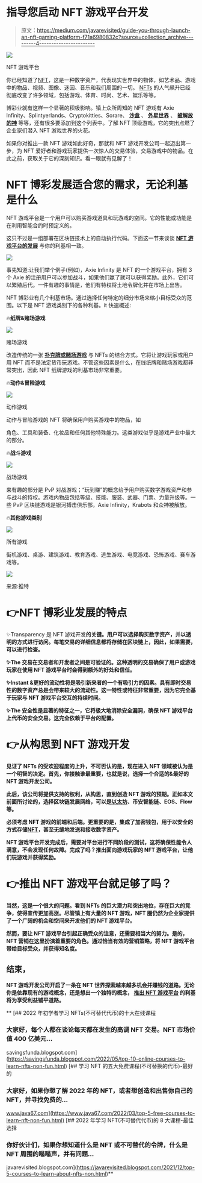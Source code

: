 # 指导您启动 NFT 游戏平台开发

> 原文：<https://medium.com/javarevisited/guide-you-through-launch-an-nft-gaming-platform-f71a6980832c?source=collection_archive---------4----------------------->

![](img/8714ea97db6afc168897f5f2c74bcbcd.png)

NFT 游戏平台

你已经知道了[NFT](/javarevisited/10-best-nfts-courses-and-certifications-for-beginners-to-learn-non-fungible-tokens-in-2022-3f36a4374ba)，这是一种数字资产，代表现实世界中的物体，如艺术品、游戏中的物品、视频、图像、迷因、音乐和我们周围的一切。 [NFTs](https://javarevisited.blogspot.com/2021/12/top-5-courses-to-learn-about-nfts-non.html) 的人气飙升已经彻底改变了许多领域，包括游戏、体育、时尚、艺术、娱乐等等。

博彩业就有这样一个显著的积极影响。镇上众所周知的 NFT 游戏有 Axie Infinity、Splintyerlands、Cryptokitties、Sorare、 [**沙盒**](https://www.sandbox.game/en/) 、 [**外星世界**](https://alienworlds.io/) 、 [**被解放的神**](https://godsunchained.com/) 等等，还有很多要添加到这个列表中。了解 NFT 顶级游戏，它的突出点燃了企业家们潜入 NFT 游戏世界的火花。

如果你对推出一款 NFT 游戏如此好奇，那就和 NFT 游戏开发公司一起迈出第一步，为 NFT 爱好者和游戏玩家提供一次惊人的交易体验，交易游戏中的物品。在此之前，获取关于它的深刻知识。看一眼就有见解了！

# **NFT 博彩发展适合您的需求，无论利基是什么**

NFT 游戏平台是一个用户可以购买游戏道具和玩游戏的空间。它的性能或功能是在利用智能合约时预定义的。

这只不过是一组部署在区块链技术上的自动执行代码。下面这一节来谈谈 [**NFT 游戏平台的发展**](https://www.appdupe.com/nft-gaming-development?utm_source=Medium&utm_medium=blog&utm_id=VIbin) 与你的利基相一致。

[![](img/6b41828294d72a96a40c6e6d671ff319.png)](https://www.java67.com/2022/03/top-5-free-courses-to-learn-nft-non-fun.html)

事先知道:让我们举个例子(例如)，Axie Infinity 是 NFT 的一个游戏平台，拥有 3 个 Axie 的注册用户可以参加战斗，如果他们赢了就可以获得奖励。此外，它们可以繁殖后代。一件有趣的事情是，他们有特权将土地令牌化并在市场上出售。

NFT 博彩业有几个利基市场。通过选择任何特定的细分市场来缩小目标受众的范围。以下是 NFT 游戏类别下的各种利基。it 快速概述:

🔥**纸牌&赌场游戏**

![](img/7c815fa48887cd1aac33accb6b3c5851.png)

赌场游戏

改造传统的一张 [**扑克牌或赌场游戏**](https://en.wikipedia.org/wiki/Card_game) 与 NFTs 的结合方式。它将让游戏玩家或用户用 NFT 而不是法定货币玩游戏。不管这些因素是什么，在线纸牌和赌场游戏都非常突出，因此 NFT 纸牌游戏的利基市场非常重要。

🔥**动作&冒险游戏**

[![](img/16dfa00929641d6f2d2f68eb66c70d36.png)](https://javarevisited.blogspot.com/2019/03/5-free-game-development-courses-unity-corona-libgdx-java.html)

动作游戏

动作与冒险游戏的 NFT 将确保用户购买游戏中的物品，如

角色、工具和装备、化妆品和任何其他特殊能力。这类游戏似乎是游戏产业中最大的部分。

🔥**战斗游戏**

[![](img/5181eed1392bd63170f7685e4c49d502.png)](https://www.java67.com/2021/03/best-unity-game-.html)

战场游戏

来有趣的部分是 PvP 对战游戏；“玩到赚”的概念给予用户购买数字游戏资产和参与战斗的特权。游戏内物品包括等级、技能、服装、武器、门票、力量升级等。一些 PvP 区块链游戏是银河搏击俱乐部，Axie Infinity，Krabots 和众神被解放。

🔥**其他游戏类别**

[![](img/693a8016b7b257273c11eba239803794.png)](https://medium.com/javarevisited/6-best-game-development-books-courses-for-java-and-android-developers-3861bdaa4a79)

所有游戏

街机游戏、桌游、建筑游戏、教育游戏、逃生游戏、电竞游戏、恐怖游戏、赛车游戏等。

![](img/7862f572691f3f0c68c2108d1e9995fb.png)

来源:推特

# 👉**NFT 博彩业发展的特点**

✨Transparency 是 NFT 游戏开发[](https://www.appdupe.com/nft-gaming-development?utm_source=Medium&utm_medium=blog&utm_id=VIbin)**的关键。用户可以选择购买数字资产，并以透明的方式进行访问。每笔交易的详细信息都将存储在区块链上，因此，如果需要，可以进行检查。**

**✨The 交易在交易者和开发者之间是可验证的。这种透明的交易确保了用户或游戏玩家在使用 NFT 游戏平台时会得到额外的好处和信任。**

**✨Instant &更好的流动性将是吸引新来者的一个有吸引力的因素。具有即时交易性的数字资产总是会带来较大的流动性。这一特性或特征非常重要，因为它完全基于玩家与 NFT 游戏平台交互的持续时间。**

**✨The 安全性是显著的特征之一，它将极大地消除安全漏洞，确保 NFT 游戏平台上代币的安全交易。这完全依赖于平台的配置。**

# **👉**从构思到 NFT 游戏开发****

**见证了 NFTs 的受欢迎程度的上升，不可否认的是，现在进入 NFT 领域被认为是一个明智的决定。首先，你接触谁最重要，也就是说，选择一个合适的&最好的 NFT 游戏开发公司。**

**此后，该公司将提供支持的权利，从构思，直到创造 NFT 游戏的预期。正如本文前面所讨论的，选择区块链发展网络，可以是[以太坊](https://javarevisited.blogspot.com/2021/11/top-5-courses-to-learn-ethereum-for.html)、币安智能链、EOS、Flow 等。**

**必须考虑 NFT 游戏的前端和后端。更重要的是，集成了加密钱包，用于以安全的方式存储[NFT](https://www.courserevisited.com/2022/02/10-best-courses-to-learn-nft-in-2022.html)，甚至无缝地发送和接收数字资产。**

**NFT 游戏平台开发完成后，需要对平台进行不同阶段的测试，这将确保性能令人满意，不会发现任何故障。完成了吗？推出面向游戏玩家的 NFT 游戏平台，让他们玩游戏并获得奖励。**

# **👉推出 NFT 游戏平台就足够了吗？**

**当然，这是一个很大的问题。看到 NFTs 的巨大潜力和突出地位，存在巨大的竞争，使得宣传更加高涨。尽管镇上有大量的 NFT 游戏，NFT 圈仍然为企业家提供了一个广阔的机会和空间来开发他们的 NFT 游戏平台。**

**然而，要让 NFT 游戏平台引起正确受众的注意，还需要相当大的努力。是的，NFT 营销在这里扮演着重要的角色。通过恰当有效的营销策略，将 NFT 游戏平台带给目标受众，并获得知名度。**

## ****结束，****

**NFT 游戏开发公司开启了一条在 NFT 世界探索越来越多机会并赚钱的道路。无论你是依靠现有的游戏概念，还是想出一个独特的概念， [**推出 NFT 游戏平台**](https://www.appdupe.com/nft-gaming-development?utm_source=Medium&utm_medium=blog&utm_id=VIbin) 的利基将为享受利益铺平道路。**

**[](https://savingsfunda.blogspot.com/2022/05/top-10-online-courses-to-learn-nfts-non-fun.html) [## 2022 年初学者学习 NFTs(不可替代代币)的十大在线课程

### 大家好，每个人都在谈论每天都在发生的高调 NFT 交易。NFT 市场价值 400 亿美元…

savingsfunda.blogspot.com](https://savingsfunda.blogspot.com/2022/05/top-10-online-courses-to-learn-nfts-non-fun.html) [](https://www.java67.com/2022/03/top-5-free-courses-to-learn-nft-non-fun.html) [## 学习 NFT 的五大免费课程(不可替换的代币)-最好的

### 大家好，如果你想了解 2022 年的 NFT，或者想创造和出售你自己的 NFT，并寻找免费的…

www.java67.com](https://www.java67.com/2022/03/top-5-free-courses-to-learn-nft-non-fun.html) [](https://javarevisited.blogspot.com/2021/12/top-5-courses-to-learn-about-nfts-non.html) [## 2022 年学习 NFT(不可替代代币)的 8 大课程-最佳选择

### 你好伙计们，如果你想知道什么是 NFT 或不可替代的令牌，什么是 NFT 周围的嗡嗡声，并有问题…

javarevisited.blogspot.com](https://javarevisited.blogspot.com/2021/12/top-5-courses-to-learn-about-nfts-non.html)**